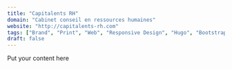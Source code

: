 ```yaml
---
title: "Capitalents RH"
domain: "Cabinet conseil en ressources humaines"
website: "http://capitalents-rh.com"
tags: ["Brand", "Print", "Web", "Responsive Design", "Hugo", "Bootstrap"]
draft: false
---
```

Put your content here
